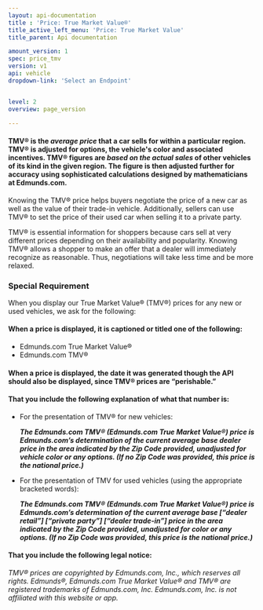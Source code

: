 ```yaml
---
layout: api-documentation
title : 'Price: True Market Value®'
title_active_left_menu: 'Price: True Market Value'
title_parent: Api documentation

amount_version: 1
spec: price_tmv
version: v1
api: vehicle
dropdown-link: 'Select an Endpoint'


level: 2
overview: page_version

---
```


#### TMV® is the *average price* that a car sells for within a particular region. TMV® is adjusted for options, the vehicle's color and associated incentives. TMV® figures are ***based on the actual sales*** of other vehicles of its kind in the given region. The figure is then adjusted further for accuracy using sophisticated calculations designed by mathematicians at Edmunds.com.

Knowing the TMV® price helps buyers negotiate the price of a new car as well as the value of their trade-in vehicle. Additionally, sellers can use TMV® to set the price of their used car when selling it to a private party.

TMV® is essential information for shoppers because cars sell at very different prices depending on their availability and popularity. Knowing TMV® allows a shopper to make an offer that a dealer will immediately recognize as reasonable. Thus, negotiations will take less time and be more relaxed.

### Special Requirement

When you display our True Market Value® (TMV®) prices for any new or used vehicles, we ask for the following:

#### When a price is displayed, it is captioned or titled one of the following: 

* Edmunds.com True Market Value®
* Edmunds.com TMV®

#### When a price is displayed, the date it was generated though the API should also be displayed, since TMV® prices are “perishable.”

#### That you include the following explanation of what that number is:

* For the presentation of TMV® for new vehicles:

	***The Edmunds.com TMV® (Edmunds.com True Market Value®) price is Edmunds.com’s determination of the current average base dealer price in the area indicated by the Zip Code provided, unadjusted for vehicle color or any options. (If no Zip Code was provided, this price is the national price.)***

* For the presentation of TMV for used vehicles (using the appropriate bracketed words):

	***The Edmunds.com TMV® (Edmunds.com True Market Value®) price is Edmunds.com’s determination of the current average base \[“dealer retail”\] \[“private party”\] \[“dealer trade-in”\] price in the area indicated by the Zip Code provided, unadjusted for color or any options.  (If no Zip Code was provided, this price is the national price.)***

#### That you include the following legal notice:

*TMV® prices are copyrighted by Edmunds.com, Inc., which reserves all rights. Edmunds®, Edmunds.com True Market Value® and TMV® are registered trademarks of Edmunds.com, Inc. Edmunds.com, Inc. is not affiliated with this website or app.*


